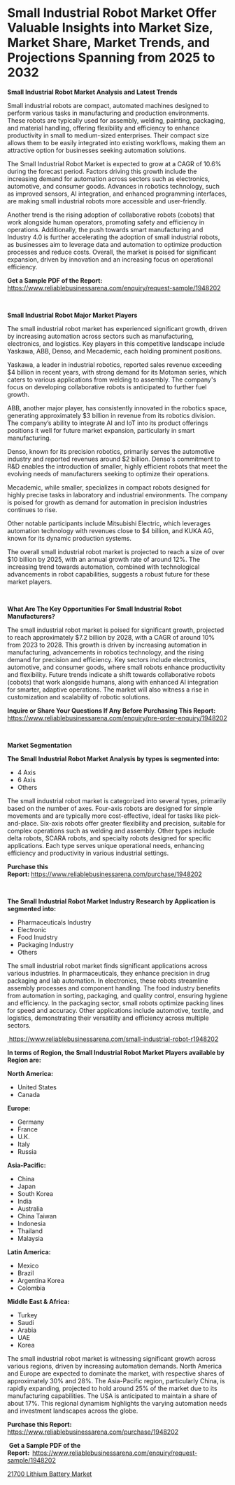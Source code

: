 <p><h1>Small Industrial Robot Market Offer Valuable Insights into Market Size, Market Share, Market Trends, and Projections Spanning from 2025 to 2032</h1></p><p><strong>Small Industrial Robot Market Analysis and Latest Trends</strong></p>
<p><p>Small industrial robots are compact, automated machines designed to perform various tasks in manufacturing and production environments. These robots are typically used for assembly, welding, painting, packaging, and material handling, offering flexibility and efficiency to enhance productivity in small to medium-sized enterprises. Their compact size allows them to be easily integrated into existing workflows, making them an attractive option for businesses seeking automation solutions.</p><p>The Small Industrial Robot Market is expected to grow at a CAGR of 10.6% during the forecast period. Factors driving this growth include the increasing demand for automation across sectors such as electronics, automotive, and consumer goods. Advances in robotics technology, such as improved sensors, AI integration, and enhanced programming interfaces, are making small industrial robots more accessible and user-friendly. </p><p>Another trend is the rising adoption of collaborative robots (cobots) that work alongside human operators, promoting safety and efficiency in operations. Additionally, the push towards smart manufacturing and Industry 4.0 is further accelerating the adoption of small industrial robots, as businesses aim to leverage data and automation to optimize production processes and reduce costs. Overall, the market is poised for significant expansion, driven by innovation and an increasing focus on operational efficiency.</p></p>
<p><strong>Get a Sample PDF of the Report:&nbsp;</strong> <a href="https://www.reliablebusinessarena.com/enquiry/request-sample/1948202?utm_campaign=3118&utm_medium=2&utm_source=Github&utm_content=ia&utm_term=06042025&utm_id=small-industrial-robot">https://www.reliablebusinessarena.com/enquiry/request-sample/1948202</a></p>
<p>&nbsp;</p>
<p><strong>Small Industrial Robot Major Market Players</strong></p>
<p><p>The small industrial robot market has experienced significant growth, driven by increasing automation across sectors such as manufacturing, electronics, and logistics. Key players in this competitive landscape include Yaskawa, ABB, Denso, and Mecademic, each holding prominent positions.</p><p>Yaskawa, a leader in industrial robotics, reported sales revenue exceeding $4 billion in recent years, with strong demand for its Motoman series, which caters to various applications from welding to assembly. The company's focus on developing collaborative robots is anticipated to further fuel growth.</p><p>ABB, another major player, has consistently innovated in the robotics space, generating approximately $3 billion in revenue from its robotics division. The company’s ability to integrate AI and IoT into its product offerings positions it well for future market expansion, particularly in smart manufacturing.</p><p>Denso, known for its precision robotics, primarily serves the automotive industry and reported revenues around $2 billion. Denso's commitment to R&D enables the introduction of smaller, highly efficient robots that meet the evolving needs of manufacturers seeking to optimize their operations.</p><p>Mecademic, while smaller, specializes in compact robots designed for highly precise tasks in laboratory and industrial environments. The company is poised for growth as demand for automation in precision industries continues to rise.</p><p>Other notable participants include Mitsubishi Electric, which leverages automation technology with revenues close to $4 billion, and KUKA AG, known for its dynamic production systems.</p><p>The overall small industrial robot market is projected to reach a size of over $10 billion by 2025, with an annual growth rate of around 12%. The increasing trend towards automation, combined with technological advancements in robot capabilities, suggests a robust future for these market players.</p></p>
<p>&nbsp;</p>
<p><strong>What Are The Key Opportunities For Small Industrial Robot Manufacturers?</strong></p>
<p><p>The small industrial robot market is poised for significant growth, projected to reach approximately $7.2 billion by 2028, with a CAGR of around 10% from 2023 to 2028. This growth is driven by increasing automation in manufacturing, advancements in robotics technology, and the rising demand for precision and efficiency. Key sectors include electronics, automotive, and consumer goods, where small robots enhance productivity and flexibility. Future trends indicate a shift towards collaborative robots (cobots) that work alongside humans, along with enhanced AI integration for smarter, adaptive operations. The market will also witness a rise in customization and scalability of robotic solutions.</p></p>
<p><strong>Inquire or Share Your Questions If Any Before Purchasing This Report:</strong> <a href="https://www.reliablebusinessarena.com/enquiry/pre-order-enquiry/1948202?utm_campaign=3118&utm_medium=2&utm_source=Github&utm_content=ia&utm_term=06042025&utm_id=small-industrial-robot">https://www.reliablebusinessarena.com/enquiry/pre-order-enquiry/1948202</a></p>
<p>&nbsp;</p>
<p><strong>Market Segmentation</strong></p>
<p><strong>The Small Industrial Robot Market Analysis by types is segmented into:</strong></p>
<p><ul><li>4 Axis</li><li>6 Axis</li><li>Others</li></ul></p>
<p><p>The small industrial robot market is categorized into several types, primarily based on the number of axes. Four-axis robots are designed for simple movements and are typically more cost-effective, ideal for tasks like pick-and-place. Six-axis robots offer greater flexibility and precision, suitable for complex operations such as welding and assembly. Other types include delta robots, SCARA robots, and specialty robots designed for specific applications. Each type serves unique operational needs, enhancing efficiency and productivity in various industrial settings.</p></p>
<p><strong>Purchase this Report:&nbsp;</strong><a href="https://www.reliablebusinessarena.com/purchase/1948202?utm_campaign=3118&utm_medium=2&utm_source=Github&utm_content=ia&utm_term=06042025&utm_id=small-industrial-robot">https://www.reliablebusinessarena.com/purchase/1948202</a></p>
<p>&nbsp;</p>
<p><strong>The Small Industrial Robot Market Industry Research by Application is segmented into:</strong></p>
<p><ul><li>Pharmaceuticals Industry</li><li>Electronic</li><li>Food Inudstry</li><li>Packaging Industry</li><li>Others</li></ul></p>
<p><p>The small industrial robot market finds significant applications across various industries. In pharmaceuticals, they enhance precision in drug packaging and lab automation. In electronics, these robots streamline assembly processes and component handling. The food industry benefits from automation in sorting, packaging, and quality control, ensuring hygiene and efficiency. In the packaging sector, small robots optimize packing lines for speed and accuracy. Other applications include automotive, textile, and logistics, demonstrating their versatility and efficiency across multiple sectors.</p></p>
<p><a href="https://www.reliablebusinessarena.com/small-industrial-robot-r1948202?utm_campaign=3118&utm_medium=2&utm_source=Github&utm_content=ia&utm_term=06042025&utm_id=small-industrial-robot">&nbsp;https://www.reliablebusinessarena.com/small-industrial-robot-r1948202</a></p>
<p><strong>In terms of Region, the Small Industrial Robot Market Players available by Region are:</strong></p>
<p>
    <p> <strong> North America: </strong>
        <ul>
            <li>United States</li>
            <li>Canada</li>
        </ul>
        </p> 
    <p> <strong> Europe: </strong>
        <ul>
            <li>Germany</li>
            <li>France</li>
            <li>U.K.</li>
            <li>Italy</li>
            <li>Russia</li>
        </ul>
        </p> 
    <p> <strong> Asia-Pacific: </strong>
        <ul>
            <li>China</li>
            <li>Japan</li>
            <li>South Korea</li>
            <li>India</li>
            <li>Australia</li>
            <li>China Taiwan</li>
            <li>Indonesia</li>
            <li>Thailand</li>
            <li>Malaysia</li>
        </ul>
        </p> 
    <p> <strong> Latin America: </strong>
        <ul>
            <li>Mexico</li>
            <li>Brazil</li>
            <li>Argentina Korea</li>
            <li>Colombia</li>
        </ul>
        </p> 
    <p> <strong> Middle East & Africa: </strong>
        <ul>
            <li>Turkey</li>
            <li>Saudi</li>
            <li>Arabia</li>
            <li>UAE</li>
            <li>Korea</li>
        </ul>
    </p>
    </p>
<p><p>The small industrial robot market is witnessing significant growth across various regions, driven by increasing automation demands. North America and Europe are expected to dominate the market, with respective shares of approximately 30% and 28%. The Asia-Pacific region, particularly China, is rapidly expanding, projected to hold around 25% of the market due to its manufacturing capabilities. The USA is anticipated to maintain a share of about 17%. This regional dynamism highlights the varying automation needs and investment landscapes across the globe.</p></p>
<p><strong>Purchase this Report: </strong><a href="https://www.reliablebusinessarena.com/purchase/1948202?utm_campaign=3118&utm_medium=2&utm_source=Github&utm_content=ia&utm_term=06042025&utm_id=small-industrial-robot">https://www.reliablebusinessarena.com/purchase/1948202</a></p>
<p>&nbsp;<strong>Get a Sample PDF of the Report:&nbsp;&nbsp;</strong><a href="https://www.reliablebusinessarena.com/enquiry/request-sample/1948202?utm_campaign=3118&utm_medium=2&utm_source=Github&utm_content=ia&utm_term=06042025&utm_id=small-industrial-robot">https://www.reliablebusinessarena.com/enquiry/request-sample/1948202</a></p>
<p><strong></strong></p>
<p><p><a href="https://github.com/felishtimoti/Market-Research-Report-List-1/blob/main/21700-lithium-battery-market.md?utm_campaign=3118&utm_medium=2&utm_source=Github&utm_content=ia&utm_term=06042025&utm_id=small-industrial-robot">21700 Lithium Battery Market</a></p></p>